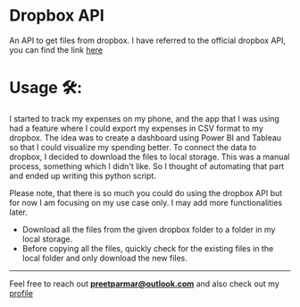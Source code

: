 # Dropbox API

An API to get files from dropbox. I have referred to the official dropbox API, you can find the link [here](https://www.dropbox.com/developers/documentation/python)

# Usage 🛠:

I started to track my expenses on my phone, and the app that I was using had a feature where I could export my expenses in CSV format to my dropbox. The idea was to create a dashboard using Power BI and Tableau so that I could visualize my spending better. To connect the data to dropbox, I decided to download the files to local storage. This was a manual process, something which I didn't like. So I thought of automating that part and ended up writing this python script.

Please note, that there is so much you could do using the dropbox API but for now I am focusing on my use case only. I may add more functionalities later.

- Download all the files from the given dropbox folder to a folder in my local storage.
- Before copying all the files, quickly check for the existing files in the local folder and only download the new files.

---

Feel free to reach out **preetparmar@outlook.com** and also check out my [profile](https://preetparmar.github.io)
